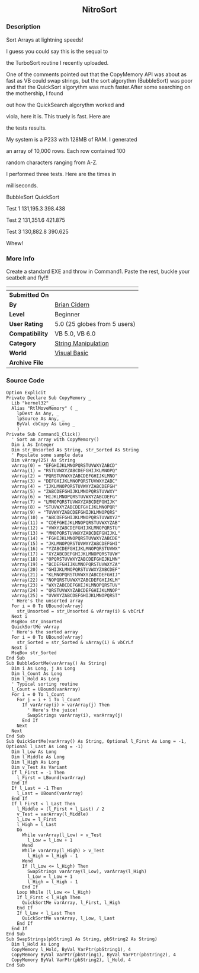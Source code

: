 ﻿<div align="center">

## NitroSort


</div>

### Description

Sort Arrays at lightning speeds!

I guess you could say this is the sequal to

the TurboSort routine I recently uploaded.

One of the comments pointed out that the CopyMemory API was about as fast as VB could swap strings, but the sort algorythm (BubbleSort) was poor and that the QuickSort algorythm was much faster.After some searching on the mothership, I found

out how the QuickSearch algorythm worked and

viola, here it is. This truely is fast. Here are

the tests results.

My system is a P233 with 128MB of RAM. I generated

an array of 10,000 rows. Each row contained 100

random characters ranging from A-Z.

I performed three tests. Here are the times in

milliseconds.

BubbleSort QuickSort

Test 1  131,195.3  398.438

Test 2  131,351.6  421.875

Test 3  130,882.8  390.625

Whew!
 
### More Info
 
Create a standard EXE and throw in Command1. Paste the rest, buckle your seatbelt and fly!!!


<span>             |<span>
---                |---
**Submitted On**   |
**By**             |[Brian Cidern](https://github.com/Planet-Source-Code/PSCIndex/blob/master/ByAuthor/brian-cidern.md)
**Level**          |Beginner
**User Rating**    |5.0 (25 globes from 5 users)
**Compatibility**  |VB 5\.0, VB 6\.0
**Category**       |[String Manipulation](https://github.com/Planet-Source-Code/PSCIndex/blob/master/ByCategory/string-manipulation__1-5.md)
**World**          |[Visual Basic](https://github.com/Planet-Source-Code/PSCIndex/blob/master/ByWorld/visual-basic.md)
**Archive File**   |[](https://github.com/Planet-Source-Code/brian-cidern-nitrosort__1-24342/archive/master.zip)





### Source Code

```
Option Explicit
Private Declare Sub CopyMemory _
  Lib "kernel32" _
  Alias "RtlMoveMemory" ( _
    lpDest As Any, _
    lpSource As Any, _
    ByVal cbCopy As Long _
    )
Private Sub Command1_Click()
  ' Sort an array with CopyMemory()
  Dim i As Integer
  Dim str_Unsorted As String, str_Sorted As String
  ' Populate some sample data
  Dim vArray(25) As String
  vArray(0) = "EFGHIJKLMNOPQRSTUVWXYZABCD"
  vArray(1) = "RSTUVWXYZABCDEFGHIJKLMNOPQ"
  vArray(2) = "PQRSTUVWXYZABCDEFGHIJKLMNO"
  vArray(3) = "DEFGHIJKLMNOPQRSTUVWXYZABC"
  vArray(4) = "IJKLMNOPQRSTUVWXYZABCDEFGH"
  vArray(5) = "ZABCDEFGHIJKLMNOPQRSTUVWXY"
  vArray(6) = "HIJKLMNOPQRSTUVWXYZABCDEFG"
  vArray(7) = "LMNOPQRSTUVWXYZABCDEFGHIJK"
  vArray(8) = "STUVWXYZABCDEFGHIJKLMNOPQR"
  vArray(9) = "TUVWXYZABCDEFGHIJKLMNOPQRS"
  vArray(10) = "ABCDEFGHIJKLMNOPQRSTUVWXYZ"
  vArray(11) = "CDEFGHIJKLMNOPQRSTUVWXYZAB"
  vArray(12) = "VWXYZABCDEFGHIJKLMNOPQRSTU"
  vArray(13) = "MNOPQRSTUVWXYZABCDEFGHIJKL"
  vArray(14) = "FGHIJKLMNOPQRSTUVWXYZABCDE"
  vArray(15) = "JKLMNOPQRSTUVWXYZABCDEFGHI"
  vArray(16) = "YZABCDEFGHIJKLMNOPQRSTUVWX"
  vArray(17) = "XYZABCDEFGHIJKLMNOPQRSTUVW"
  vArray(18) = "OPQRSTUVWXYZABCDEFGHIJKLMN"
  vArray(19) = "BCDEFGHIJKLMNOPQRSTUVWXYZA"
  vArray(20) = "GHIJKLMNOPQRSTUVWXYZABCDEF"
  vArray(21) = "KLMNOPQRSTUVWXYZABCDEFGHIJ"
  vArray(22) = "NOPQRSTUVWXYZABCDEFGHIJKLM"
  vArray(23) = "WXYZABCDEFGHIJKLMNOPQRSTUV"
  vArray(24) = "QRSTUVWXYZABCDEFGHIJKLMNOP"
  vArray(25) = "UVWXYZABCDEFGHIJKLMNOPQRST"
  ' Here's the unsorted array
  For i = 0 To UBound(vArray)
    str_Unsorted = str_Unsorted & vArray(i) & vbCrLf
  Next i
  MsgBox str_Unsorted
  QuickSortMe vArray
  ' Here's the sorted array
  For i = 0 To UBound(vArray)
    str_Sorted = str_Sorted & vArray(i) & vbCrLf
  Next i
  MsgBox str_Sorted
End Sub
Sub BubbleSortMe(varArray() As String)
  Dim i As Long, j As Long
  Dim l_Count As Long
  Dim l_Hold As Long
  ' Typical sorting routine
  l_Count = UBound(varArray)
  For i = 0 To l_Count
    For j = i + 1 To l_Count
      If varArray(i) > varArray(j) Then
        ' Here's the juice!
        SwapStrings varArray(i), varArray(j)
      End If
    Next
  Next
End Sub
Sub QuickSortMe(varArray() As String, Optional l_First As Long = -1, Optional l_Last As Long = -1)
  Dim l_Low As Long
  Dim l_Middle As Long
  Dim l_High As Long
  Dim v_Test As Variant
  If l_First = -1 Then
    l_First = LBound(varArray)
  End If
  If l_Last = -1 Then
    l_Last = UBound(varArray)
  End If
  If l_First < l_Last Then
    l_Middle = (l_First + l_Last) / 2
    v_Test = varArray(l_Middle)
    l_Low = l_First
    l_High = l_Last
    Do
      While varArray(l_Low) < v_Test
        l_Low = l_Low + 1
      Wend
      While varArray(l_High) > v_Test
        l_High = l_High - 1
      Wend
      If (l_Low <= l_High) Then
        SwapStrings varArray(l_Low), varArray(l_High)
        l_Low = l_Low + 1
        l_High = l_High - 1
      End If
    Loop While (l_Low <= l_High)
    If l_First < l_High Then
      QuickSortMe varArray, l_First, l_High
    End If
    If l_Low < l_Last Then
      QuickSortMe varArray, l_Low, l_Last
    End If
  End If
End Sub
Sub SwapStrings(pbString1 As String, pbString2 As String)
  Dim l_Hold As Long
  CopyMemory l_Hold, ByVal VarPtr(pbString1), 4
  CopyMemory ByVal VarPtr(pbString1), ByVal VarPtr(pbString2), 4
  CopyMemory ByVal VarPtr(pbString2), l_Hold, 4
End Sub
```

